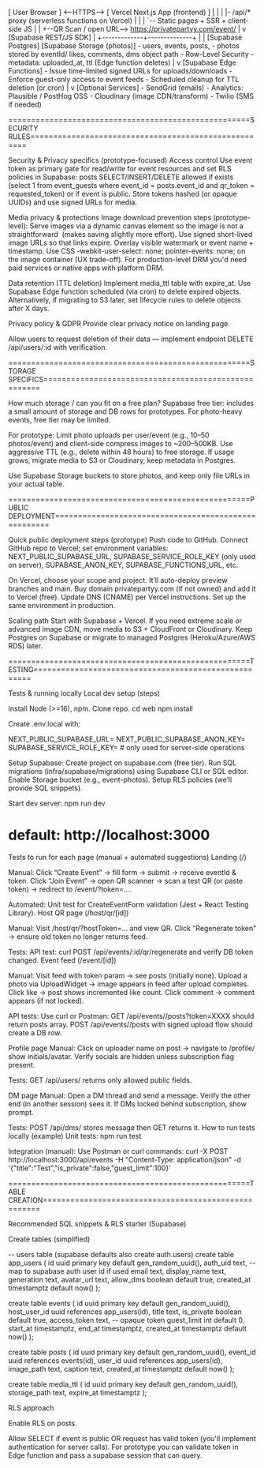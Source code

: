 [ User Browser ]  <--HTTPS-->  [ Vercel Next.js App (frontend) ]
     |                                    |
     |                                    |- /api/* proxy (serverless functions on Vercel)
     |                                    |
     |                                    `-- Static pages + SSR + client-side JS
     |
     |
     +--QR Scan / open URL--> https://privatepartyy.com/event/<eventId>
                                         |
                                         v
                                  [Supabase REST/JS SDK]
                                         |
                           +-------------+--------------+
                           |                            |
                   [Supabase Postgres]            [Supabase Storage (photos)]
                   - users, events, posts,        - photos stored by eventId/
                     likes, comments, dms           object path
                   - Row-Level Security            - metadata: uploaded_at, ttl
                                                     (Edge function deletes)
                           |
                           v
                  [Supabase Edge Functions]
                  - Issue time-limited signed URLs for uploads/downloads
                  - Enforce guest-only access to event feeds
                  - Scheduled cleanup for TTL deletion (or cron)
                           |
                           v
                 [Optional Services]
                 - SendGrid (emails)   - Analytics: Plausible / PostHog OSS
                 - Cloudinary (image CDN/transform) - Twilio (SMS if needed)

=====================================================SECURITY RULES=====================================================

Security & Privacy specifics (prototype-focused)
Access control
Use event token as primary gate for read/write for event resources and set RLS policies in Supabase:
posts SELECT/INSERT/DELETE allowed if exists (select 1 from event_guests where event_id = posts.event_id and qr_token = requested_token) or if event is public.
Store tokens hashed (or opaque UUIDs) and use signed URLs for media.

Media privacy & protections
Image download prevention steps (prototype-level):
Serve images via a dynamic canvas element so the image is not a straightforward <img src> (makes saving slightly more effort).
Use signed short-lived image URLs so that links expire.
Overlay visible watermark or event name + timestamp.
Use CSS -webkit-user-select: none; pointer-events: none; on the image container (UX trade-off).
For production-level DRM you'd need paid services or native apps with platform DRM.

Data retention (TTL deletion)
Implement media_ttl table with expire_at. Use Supabase Edge function scheduled (via cron) to delete expired objects.
Alternatively, if migrating to S3 later, set lifecycle rules to delete objects after X days.

Privacy policy & GDPR
Provide clear privacy notice on landing page.

Allow users to request deletion of their data — implement endpoint DELETE /api/users/:id with verification.

=====================================================STORAGE SPECIFICS=====================================================

How much storage / can you fit on a free plan?
Supabase free tier: includes a small amount of storage and DB rows for prototypes. For photo-heavy events, free tier may be limited.

For prototype:
Limit photo uploads per user/event (e.g., 10–50 photos/event) and client-side compress images to ~200–500KB.
Use aggressive TTL (e.g., delete within 48 hours) to free storage.
If usage grows, migrate media to S3 or Cloudinary, keep metadata in Postgres.

Use Supabase Storage buckets to store photos, and keep only file URLs in your actual table. 

=====================================================PUBLIC DEPLOYMENT=====================================================

Quick public deployment steps (prototype)
Push code to GitHub.
Connect GitHub repo to Vercel; set environment variables: NEXT_PUBLIC_SUPABASE_URL, SUPABASE_SERVICE_ROLE_KEY (only used on server), SUPABASE_ANON_KEY, SUPABASE_FUNCTIONS_URL, etc.

On Vercel, choose your scope and project. It’ll auto-deploy preview branches and main.
Buy domain privatepartyy.com (if not owned) and add it to Vercel (free). Update DNS (CNAME) per Vercel instructions.
Set up the same environment in production.

Scaling path
Start with Supabase + Vercel. If you need extreme scale or advanced image CDN, move media to S3 + CloudFront or Cloudinary. Keep Postgres on Supabase or migrate to managed Postgres (Heroku/Azure/AWS RDS) later.

=====================================================TESTING=====================================================

Tests & running locally
Local dev setup (steps)

Install Node (>=16), npm.
Clone repo.
cd web
npm install

Create .env.local with:

NEXT_PUBLIC_SUPABASE_URL=<your-supabase-url>
NEXT_PUBLIC_SUPABASE_ANON_KEY=<anon-key>
SUPABASE_SERVICE_ROLE_KEY=<service-role-key>  # only used for server-side operations


Setup Supabase:
Create project on supabase.com (free tier).
Run SQL migrations (infra/supabase/migrations) using Supabase CLI or SQL editor.
Enable Storage bucket (e.g., event-photos).
Setup RLS policies (we’ll provide SQL snippets).

Start dev server:
npm run dev
# default: http://localhost:3000

Tests to run for each page (manual + automated suggestions)
Landing (/)

Manual:
Click “Create Event” → fill form → submit → receive eventId & token.
Click “Join Event” → open QR scanner → scan a test QR (or paste token) → redirect to /event/<id>?token=....

Automated:
Unit test for CreateEventForm validation (Jest + React Testing Library).
Host QR page (/host/qr/[id])

Manual:
Visit /host/qr/<id>?hostToken=... and view QR.
Click "Regenerate token" → ensure old token no longer returns feed.

Tests:
API test: curl POST /api/events/:id/qr/regenerate and verify DB token changed.
Event feed (/event/[id])

Manual:
Visit feed with token param → see posts (initially none).
Upload a photo via UploadWidget → image appears in feed after upload completes.
Click like → post shows incremented like count.
Click comment → comment appears (if not locked).

API tests:
Use curl or Postman:
GET /api/events/<id>/posts?token=XXXX should return posts array.
POST /api/events/<id>/posts with signed upload flow should create a DB row.

Profile page
Manual:
Click on uploader name on post → navigate to /profile/<uploaderId> show initials/avatar.
Verify socials are hidden unless subscription flag present.

Tests:
GET /api/users/<id> returns only allowed public fields.

DM page
Manual:
Open a DM thread and send a message. Verify the other end (in another session) sees it.
If DMs locked behind subscription, show prompt.

Tests:
POST /api/dms/<thread> stores message then GET returns it.
How to run tests locally (example)
Unit tests: npm run test

Integration (manual): Use Postman or curl commands:
curl -X POST http://localhost:3000/api/events -H "Content-Type: application/json" -d '{"title":"Test","is_private":false,"guest_limit":100}'

=====================================================TABLE CREATION=====================================================

Recommended SQL snippets & RLS starter (Supabase)

Create tables (simplified)

-- users table (supabase defaults also create auth.users)
create table app_users (
  id uuid primary key default gen_random_uuid(),
  auth_uid text, -- map to supabase auth user id if used
  email text,
  display_name text,
  generation text,
  avatar_url text,
  allow_dms boolean default true,
  created_at timestamptz default now()
);

create table events (
  id uuid primary key default gen_random_uuid(),
  host_user_id uuid references app_users(id),
  title text,
  is_private boolean default true,
  access_token text, -- opaque token
  guest_limit int default 0,
  start_at timestamptz,
  end_at timestamptz,
  created_at timestamptz default now()
);

create table posts (
  id uuid primary key default gen_random_uuid(),
  event_id uuid references events(id),
  user_id uuid references app_users(id),
  image_path text,
  caption text,
  created_at timestamptz default now()
);

create table media_ttl (
  id uuid primary key default gen_random_uuid(),
  storage_path text,
  expire_at timestamptz
);

RLS approach

Enable RLS on posts.

Allow SELECT if event is public OR request has valid token (you'll implement authentication for server calls). For prototype you can validate token in Edge function and pass a supabase session that can query.
